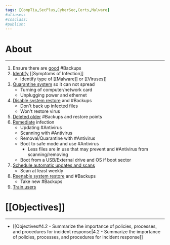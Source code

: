 ```yaml
---
tags: [CompTia,SecPlus,CyberSec,Certs,Malware]
#aliases:
#cssclass:
#publish:
---
```


# About
---
1. Ensure there are <u>good</u> #Backups
2. <u>Identify</u> [[Symptoms of Infection]]
	- Identify type of [[Malware]] or [[Viruses]]
3. <u>Quarantine system</u> so it can not spread
	- Turning of computer/network card
	- Unplugging power and ethernet
4. <u>Disable system restore</u> and #Backups
	- Don't back up infected files
	- Won't restore <u></u>virus
5. <u>Deleted older</u> #Backups and restore points
6. <u>Remediate</u> infection
	- Updating #Antivirus
	- Scanning with #Antivirus
	- Removal/Quarantine with #Antivirus
	- Boot to safe mode and use #Antivirus
		- Less files are in use that may prevent and #Antivirus from scanning/removing
	- Boot from a USB/External drive and OS if boot sector
7. <u>Schedule automatic updates and scans</u>
	- Scan at least weekly
8. <u>Reenable system restore</u> and #Backups
	- Take new #Backups
9. <u>Train users</u>

# [[Objectives]]
---
- [[Objectives#4.2 - Summarize the importance of policies, processes, and procedures for incident response|4.2 - Summarize the importance of policies, processes, and procedures for incident response]]